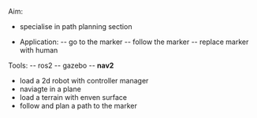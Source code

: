 Aim:

- specialise in path planning section

- Application:
  -- go to the marker
  -- follow the marker
  -- replace marker with human

Tools:
-- ros2
-- gazebo
-- <b> nav2 </b>

- load a 2d robot with controller manager
- naviagte in a plane
- load a terrain with enven surface
- follow and plan a path to the marker
